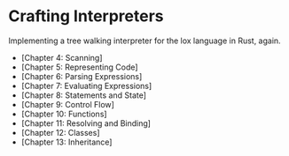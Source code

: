 # Crafting Interpreters

Implementing a tree walking interpreter for the lox language in Rust,
again.

- [Chapter 4: Scanning]
- [Chapter 5: Representing Code]
- [Chapter 6: Parsing Expressions]
- [Chapter 7: Evaluating Expressions]
- [Chapter 8: Statements and State]
- [Chapter 9: Control Flow]
- [Chapter 10: Functions]
- [Chapter 11: Resolving and Binding]
- [Chapter 12: Classes]
- [Chapter 13: Inheritance]
